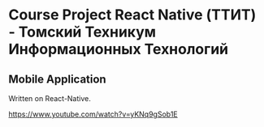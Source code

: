 # Course Project React Native (ТТИТ) - Томский Техникум Информационных Технологий

## Mobile Application
Written on React-Native.

https://www.youtube.com/watch?v=yKNq9gSob1E
